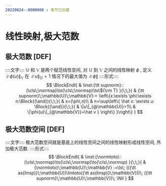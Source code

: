 ```yaml
---
20220824--0000000 : 章节已创建
---
```

# 线性映射,极大范数
## 极大范数 [DEF]
::::文字::::
$\mathbb{U}$ 和 $\mathbb{V}$ 是两个赋范线性空间, 对 $\mathbb{U}$ 到 $\mathbb{V}$ 之间的线性映射 $\phi$ , 定义 $\|\phi(u)\|_{\mathbb{V}}$ 在 $\|u\|_{\mathbb{U}} = 1$ 情况下的最大值为 $\|\phi\|$ 
::::形式::::
$$
\BlockEndl{
    & \inst:{\tt supnorm}::(\cls\;\normsp)\to(\cls\;\normsp)\to\${\rm T}
}{\;\;}{
    & {\tt supnorm}\;\mathbb{U}\;\mathbb{V}:=
    \left\{x:\exists \phi:\exists n:\Block{(\and)}{\;\;}{
        & x=(\phi,n)\\
        & n=\sup\left\{
            \hat v:
            \exists u:
                \Block{(\and)}{\;\;}{
                    & \|u\|_{@\mathbb{U}}=1\\
                    & \|\phi(u)\|_{@\mathbb{V}}=\hat v
                }
        \right\}
    }\right\}
}
$$

## 极大范数空间 [DEF]
::::文字::::
极大范数空间就是基底上的线性空间之间的线性映射形成线性空间, 外加极大范数. 
::::形式::::
$$
\BlockEndl{
    & \inst:(\normtoto)::(\cls\;\normsp)\to(\cls\;\normsp)\to(\cls\;\normsp)
}{\;\;}{
    & (\normtoto)\;\mathbb{U}\;\mathbb{V}
    :=\ls\;
        (({\tt as(linsp)}\;\mathbb{U})\lintoto({\tt as(linsp)}\;\mathbb{V}))\;
        ({\tt supnorm}\;\mathbb{U}\;\mathbb{V})\;
    \Nil
}
$$
